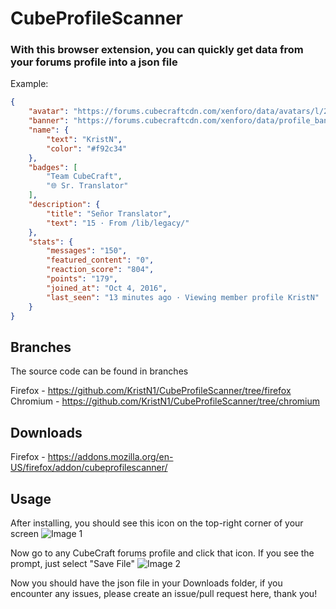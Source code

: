 # CubeProfileScanner

### With this browser extension, you can quickly get data from your forums profile into a json file
Example:
```json
{
    "avatar": "https://forums.cubecraftcdn.com/xenforo/data/avatars/l/218/218925.jpg?1633643936",
    "banner": "https://forums.cubecraftcdn.com/xenforo/data/profile_banners/l/218/218925.jpg?1633274631",
    "name": {
        "text": "KristN",
        "color": "#f92c34"
    },
    "badges": [
        "Team CubeCraft",
        "🌐 Sr. Translator"
    ],
    "description": {
        "title": "Señor Translator",
        "text": "15 · From /lib/legacy/"
    },
    "stats": {
        "messages": "150",
        "featured_content": "0",
        "reaction_score": "804",
        "points": "179",
        "joined_at": "Oct 4, 2016",
        "last_seen": "13 minutes ago · Viewing member profile KristN"
    }
}
```

## Branches
The source code can be found in branches

Firefox - https://github.com/KristN1/CubeProfileScanner/tree/firefox
Chromium - https://github.com/KristN1/CubeProfileScanner/tree/chromium

## Downloads 
Firefox - https://addons.mozilla.org/en-US/firefox/addon/cubeprofilescanner/

## Usage
After installing, you should see this icon on the top-right corner of your screen 
![Image 1](https://i.imgur.com/lMmJfLY.png)

Now go to any CubeCraft forums profile and click that icon. If you see the prompt, just select "Save File"
![Image 2](https://i.imgur.com/egcYYPP.png)

Now you should have the json file in your Downloads folder, if you encounter any issues, please create an issue/pull request here, thank you!